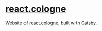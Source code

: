 # [react.cologne](https://react.cologne)

Website of [react.cologne](https://react.cologne), built with [Gatsby](https://www.gatsbyjs.org).
